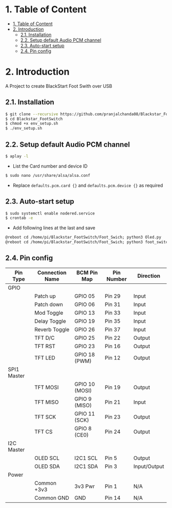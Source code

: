 # 1. Table of Content
- [1. Table of Content](#1-table-of-content)
- [2. Introduction](#2-introduction)
  - [2.1. Installation](#21-installation)
  - [2.2. Setup default Audio PCM channel](#22-setup-default-audio-pcm-channel)
  - [2.3. Auto-start setup](#23-auto-start-setup)
  - [2.4. Pin config](#24-pin-config)

# 2. Introduction
A Project to create BlackStart Foot Swith over USB

## 2.1. Installation

```sh
$ git clone --recursive https://github.com/pranjalchanda08/Blackstar_FootSwitch.git
$ cd Blackstar_FootSwitch
$ chmod +x env_setup.sh
$ ./env_setup.sh
```

## 2.2. Setup default Audio PCM channel

```sh
$ aplay -l
```
- List the Card number and device ID

```sh
$ sudo nano /usr/share/alsa/alsa.conf
```

- Replace `defaults.pcm.card {}` and `defaults.pcm.device {}` as required

## 2.3. Auto-start setup

```sh
$ sudo systemctl enable nodered.service
$ crontab -e
```
- Add following lines at the last and save

```txt
@reboot cd /home/pi/Blackstar_FootSwitch/Foot_Swich; python3 Oled.py
@reboot cd /home/pi/Blackstar_FootSwitch/Foot_Swich; python3 foot_switch.py
```

## 2.4. Pin config


| Pin Type |Connection Name | BCM Pin Map | Pin Number|Direction|
|--|----------|-------------|-----------|----|
|GPIO|||||
||Patch up  | GPIO 05 | Pin 29 | Input |
||Patch down  | GPIO 06 | Pin 31 | Input |
||Mod Toggle  | GPIO 13 | Pin 33 | Input |
||Delay Toggle  | GPIO 19 | Pin 35 | Input |
||Reverb Toggle  | GPIO 26 | Pin 37 | Input |
||TFT D/C|GPIO 25 |Pin 22| Output |
||TFT RST|GPIO 23 |Pin 16| Output |
||TFT LED|GPIO 18 (PWM)|Pin 12| Output |
|SPI1 Master||||
||TFT MOSI|GPIO 10 (MOSI)|Pin 19| Output |
||TFT MISO|GPIO 9 (MISO)|Pin 21| Input |
||TFT SCK| GPIO 11 (SCK)|Pin 23| Output |
||TFT CS|  GPIO 8 (CE0)|Pin 24| Output |
|I2C Master||||
||OLED SCL|I2C1 SCL|Pin 5| Output |
||OLED SDA|I2C1 SDA|Pin 3| Input/Output |
|Power||||
||Common +3v3|3v3 Pwr|Pin 1| N/A |
||Common GND|GND|Pin 14| N/A |
